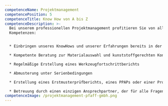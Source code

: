 ```yaml
---
competenceName: Projektmanagement
competencePosition: 5
competenceTitle: Know How von A bis Z
competenceDescription: >-
  Bei unserem professionellen Projektmanagement profitieren Sie von all unseren
  Kompetenzen:


  * Einbringen unseres KnowHows und unserer Erfahrungen bereits in der Entwicklungsphase

  * Kompetente Beratung zur Materialauswahl und kunststoffgerechten Konstruktion

  * Regelmäßige Erstellung eines Werkzeugfortschrittberichts

  * Abmusterung unter Serienbedingungen

  * Erstellung eines Erstmusterprüfberichts, eines PPAPs oder einer Prozessvalidierung

  * Betreuung durch einen einzigen Ansprechpartner, der für alle Fragen, die das Projekt betreffen, ständig zur Verfügung steht
competenceImage: /projektmanagement-pfaff-gmbh.png
---
```

